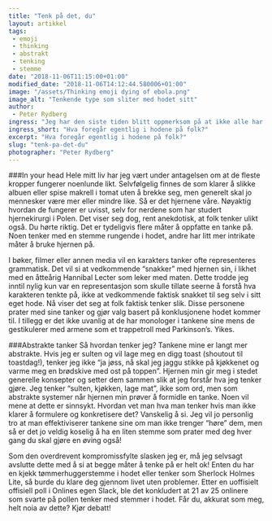 ```yaml
---
title: "Tenk på det, du"
layout: artikkel
tags: 
 - emoji
 - thinking
 - abstrakt
 - tenking
 - stemme
date: "2018-11-06T11:15:00+01:00"
modified_date: "2018-11-06T14:12:44.580006+01:00"
image: "/assets/Thinking emoji dying of ebola.png"
image_alt: "Tenkende type som sliter med hodet sitt"
author:
 - Peter Rydberg
ingress: "Jeg har den siste tiden blitt oppmerksom på at ikke alle har samme tankesett. Nei, jeg tenker ikke på “respekter andres ulike personligheter bla bla bla” og sånt tull. Her sikter jeg til det faktum at enkelte personer tenker med en fysisk stemme i hodet, mens andre personer er normale. Hvis slike utsagn fornærmer deg, eller du er mer forvirret enn en dement person på et trap-party, vil jeg bare anbefale deg å lese videre."
ingress_short: "Hva foregår egentlig i hodene på folk?"
excerpt: "Hva foregår egentlig i hodene på folk?"
slug: "tenk-pa-det-du"
photographer: "Peter Rydberg"
---
```

###In your head
Hele mitt liv har jeg vært under antagelsen om at de fleste kropper fungerer noenlunde likt. Selvfølgelig finnes de som klarer å slikke albuen eller spise makrell i tomat uten å brekke seg, men generelt skal jo mennesker være mer eller mindre like. Så er det hjernene våre. Nøyaktig hvordan de fungerer er uvisst, selv for nerdene som har studert hjernekirurgi i Polen. Det viser seg dog, rent anekdotisk, at folk tenker ulikt også. Du hørte riktig. Det er tydeligvis flere måter å oppfatte en tanke på. Noen tenker med en stemme rungende i hodet, andre har litt mer intrikate måter å bruke hjernen på.

I bøker, filmer eller annen media vil en karakters tanker ofte representeres grammatisk. Det vil si at vedkommende “snakker” med hjernen sin, i likhet med en åtteårig Hannibal Lecter som leker med maten. Dette trodde jeg inntil nylig kun var en representasjon som skulle tillate seerne å forstå hva karakteren tenkte på, ikke at vedkommende faktisk snakket til seg selv i sitt eget hode. Nå viser det seg at folk faktisk tenker slik. Disse personene prater med sine tanker og gjør valg basert på konklusjonene hodet kommer til. I tillegg er det ikke uvanlig at de har monologer i tankene sine mens de gestikulerer med armene som et trappetroll med Parkinson’s. Yikes.

###Abstrakte tanker
Så hvordan tenker jeg? Tankene mine er langt mer abstrakte. Hvis jeg er sulten og vil lage meg en digg toast (shoutout til toastdag!), tenker jeg ikke “ja jøss, nå skal jeg jaggu stikke på kjøkkenet og varme meg en brødskive med ost på toppen”. Hjernen min gir meg i stedet generelle konsepter og setter dem sammen slik at jeg forstår hva jeg tenker gjøre. Jeg tenker “sulten, kjøkken, lage mat”, ikke som ord, men som abstrakte systemer når hjernen min prøver å formidle en tanke. Noen vil mene at dette er sinnsykt. Hvordan vet man hva man tenker hvis man ikke klarer å formulere og konkretisere det? Vanskelig å si. Jeg vil jo personlig tro at man effektiviserer tankene sine om man ikke trenger “høre” dem, men så er det jo veldig koselig å ha en liten stemme som prater med deg hver gang du skal gjøre en øving også!

Som den overdrevent kompromissfylte slasken jeg er, må jeg selvsagt avslutte dette med å si at begge måter å tenke på er helt ok! Enten du har en kjekk tømmerhuggerstemme i hodet eller tenker som Sherlock Holmes Lite, så burde du klare deg gjennom livet uten problemer. Etter en uoffisielt offisiell poll i Onlines egen Slack, ble det konkludert at 21 av 25 onlinere som svarte på pollen tenker med stemmer i hodet. Får du, akkurat som meg, helt noia av dette? Kjør debatt!